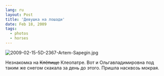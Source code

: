 ```yaml
---
lang: ru
layout: Post
title: 'Девушка на лошади'
date: Feb 18, 2009
tags:
  - photos
  - horses
---
```


![2009-02-15-5D-2367-Artem-Sapegin.jpg](photo://1218)

Незнакомка на ~~Клёпище~~ Клеопатре. Вот и Ольгавладимировна под таким же снегом скакала за день до этого. Пришла насквозь мокрая.
